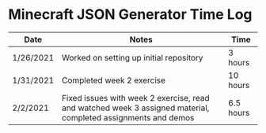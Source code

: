 # Minecraft JSON Generator Time Log  

| Date | Notes | Time |
| --- | --- | --- |
| 1/26/2021 | Worked on setting up initial repository | 3 hours |
| 1/31/2021 | Completed week 2 exercise | 10 hours |
| 2/2/2021 | Fixed issues with week 2 exercise, read and watched week 3 assigned material, completed assignments and demos | 6.5 hours |